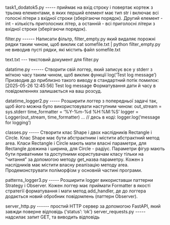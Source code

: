 task1_dodatok5.py ----- приймає на вхід строку і повертає кортеж з трьома елементами, в яких перший елемент має тип str і включає всі голосні літери з вхідної строки  (зберігаючи порядок). Другий елемент - int  - кількість приголосних літер, а останній - всі приголосні літери з вхідної строки (зберігаючи порядок).


filter.py ------ Написати фільтр, filter_empty.py який видаляє порожні рядки таким чином, щоб виклик
cat somefile.txt | python filter_empty.py 
не виводив пусті рядки, які містить файл somefile.txt

text.txt --- текстовий документ для filter.py


datatime.py ------ Створити свій логгер, який записує все у stderr з міткою часу таким чином, щоб виклик функції
	log(‘Test log message’)
Призводив до приблизно такого виводу в стандартний потік помилок:
	[2025-05-26 12:45:56] Test log message
Форматування дати й часу в повідомленнях залишається на ваш розсуд.


datatime_logger2.py ----- Розширити логгер з попередньої задачі так, щоб його можна було використовувати наступним чином:
out_stream = sys.stderr
time_formatter = ‘%Y-%m-%d %H:%M:%S’
logger = Logger(out_stream, time_formatter)
... // десь в коді:
	logger.log(‘message for logging’)


classes.py ----- Створити клас Shape і двох наслідників Rectangle і Circle. Клас Shape має бути абстрактним і містити абстрактний метод area. Класи Rectangle і Circle мають мати власні параметри, для Rectangle довжина і ширина, для Circle - радіус. Параметри фігур мають бути приватними та доступними користувачам класу тільки на “читання” за допомогою методу get_назва параметру. Кожен з наслідників має містити власну реалізацію методу area. Продемонструвати поліморфізм у основній частині програми.


patterns_logger3.py ----- Розширити logger використавши паттерни Strategy і Observer. Кожен логгер має приймати Formatter в якості стратегії форматування і мати метод add_handler, де до логгера додається новий обробник повідомлень (паттерн Observer).


server_http.py ------ простий HTTP сервер за допомогою FastAPI, який завжди поверне відповідь {‘status’: ‘ok’}
server_requests.py ----- надсилає запит GET, та виводить відповідь